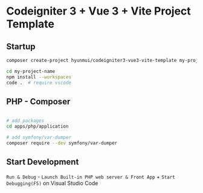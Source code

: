 # Codeigniter 3 + Vue 3 + Vite Project Template

## Startup

```bash
composer create-project hyunmui/codeigniter3-vue3-vite-template my-project-name

cd my-project-name
npm install --workspaces
code .  # require vscode
```

## PHP - Composer

```bash

# add packages
cd apps/php/application

# add symfony/var-dumper
composer require --dev symfony/var-dumper

```

## Start Development

`Run & Debug` - `Launch Built-in PHP web server & Front App` + `Start Debugging(F5)` on Visual Studio Code
